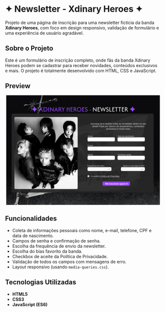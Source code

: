 # ✦ Newsletter - Xdinary Heroes ✦

Projeto de uma página de inscrição para uma newsletter fictícia da banda **Xdinary Heroes**, com foco em design responsivo, validação de formulário e uma experiência de usuário agradável.

## Sobre o Projeto

Este é um formulário de inscrição completo, onde fãs da banda Xdinary Heroes podem se cadastrar para receber novidades, conteúdos exclusivos e mais. O projeto é totalmente desenvolvido com HTML, CSS e JavaScript.

## Preview

![Preview da página](images/preview-xh.png) 

## Funcionalidades

- Coleta de informações pessoais como nome, e-mail, telefone, CPF e data de nascimento.
- Campos de senha e confirmação de senha.
- Escolha da frequência de envio da newsletter.
- Escolha do bias favorito da banda.
- Checkbox de aceite da Política de Privacidade.
- Validação de todos os campos com mensagens de erro.
- Layout responsivo (usando `media-queries.css`).

## Tecnologias Utilizadas

- **HTML5**
- **CSS3**
- **JavaScript (ES6)**




